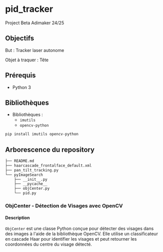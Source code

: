 # pid_tracker
Project Beta Adimaker 24/25

## Objectifs
But : Tracker laser autonome

Objet à traquer : Tête

## Prérequis
- Python 3

## Bibliothèques
- Bibliothèques :
  - `imutils`
  - `opencv-python`
 
```bash
pip install imutils opencv-python
```

## Arborescence du repository
```bash
├── README.md
├── haarcascade_frontalface_default.xml
├── pan_tilt_tracking.py
└── pyImageSearch
    ├── __init__.py
    ├── __pycache__
    ├── objCenter.py
    └── pid.py
```

### ObjCenter - Détection de Visages avec OpenCV

#### Description
`ObjCenter` est une classe Python conçue pour détecter des visages dans des images à l'aide de la bibliothèque OpenCV. Elle utilise un classificateur en cascade Haar pour identifier les visages et peut retourner les coordonnées du centre du visage détecté.



